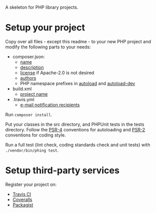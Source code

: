 A skeleton for PHP library projects.

# Setup your project

Copy over all files - except this readme - to your new PHP project and modify
the following parts to your needs:

- composer.json:
  - [name]
  - [description]
  - [license] if Apache-2.0 is not desired
  - [authors]
  - PHP namespace prefixes in [autoload] and [autoload-dev]
- build.xml
  - [project name][Phing project name]
- .travis.yml
  - [e-mail notification recipients][Travis CI e-mail notifications]

Run `composer install`.

Put your classes in the src directory, and PHPUnit tests in the tests directory. 
Follow the [PSR-4] conventions for autoloading and [PSR-2] conventions for coding
style.

Run a full test (lint check, coding standards check and unit tests) with 
`./vendor/bin/phing test`.

# Setup third-party services

Register your project on:

- [Travis CI]
- [Coveralls]
- [Packagist]


[name]: https://getcomposer.org/doc/04-schema.md#name
[description]: https://getcomposer.org/doc/04-schema.md#description
[license]: https://getcomposer.org/doc/04-schema.md#license
[authors]: https://getcomposer.org/doc/04-schema.md#authors
[autoload]: https://getcomposer.org/doc/04-schema.md#psr-4
[autoload-dev]: https://getcomposer.org/doc/04-schema.md#autoload-dev
[Phing project name]: https://www.phing.info/docs/guide/trunk/ch04s02.html
[Travis CI e-mail notifications]: http://docs.travis-ci.com/user/notifications/#Email-notifications
[PSR-4]: http://www.php-fig.org/psr/psr-4/
[PSR-2]: http://www.php-fig.org/psr/psr-2/
[Travis CI]: https://travis-ci.org/
[Packagist]: https://packagist.org/
[Coveralls]: https://coveralls.io/
